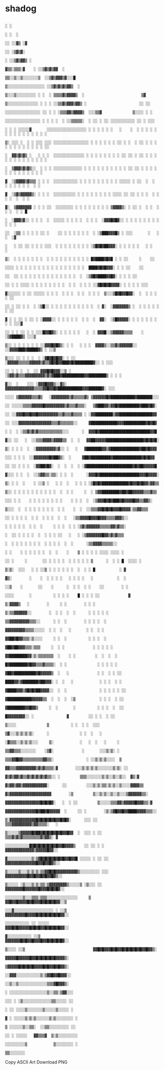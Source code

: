 # shadog

                                                                                                                                                            ░ ░                                                                                                                                           
                                                                                                                                                            ░ ░  ░                                                                                                                                          
                                                                                                                                                          ░░ ░░▓▒ ░▓                                                                                                                                        
                                                                                                                                                         ░░ ░▒▓▒▓░                                                                                                                                          
                                                                                                                                                        ░ ░░▒▓▒▓▓▒ ░                                                                                                                                        
                                                                                                                                          ▓▒▒░▒▒▒░▓    ░ ░░▒▓▒▓▒▓▓  ░                                                                                                                                       
                                                                                                                                      ▒▒░░▒░░▒░░░░░░░▒  ░░▒▓▒▓▓▓▒▓░░░█                                                                                                                                      
                                                                                                                                    ▒░░░░░░░░░░░░░░░░░ ░░▒▓▒▓▒▓▒▓▓▒  ░                                                                                                                                      
                                                                                                                                  ▒░░░▒░░░░░░░░░ ░ ░  ░ ▒▒▒▒▓▒▓▓▓▓▒  ░                          ▒▓                                                                                                          
                                                                                                                                ▒░░░░░░░░░░░░░░ ░ ░ ░ ░░▒▒▓▒▓▓▓▒▓▓▒ ░                        ░░ ░░                                                                                                          
                                                                                                                               ░░░░░░░░░░░░░░░░ ░░ ░ ░ ░▒▒▒▓▓▒▓▓▓▓▒  ░░░▒▒▓              ▒░░░░ ░ ░                                                                                                          
                                                                                                                              ░░░░░░░░░░░░░░░░ ░ ░ ░ ░  ░ ░░▒▒▒▒▒░  ░ ░░ ░ ░░ ░░░░░░░░░░░ ░░ ░ ░░░                                                                                                          
                                                                                                         ░ ░ ░ ░░░░░▓       ░░░░░░░░░░░░░░░░░░ ░ ░ ░ ░ ░ ░   ░    ░  ░ ░ ░ ░ ░ ░ ░ ░ ░ ░ ░ ░ ░ ░ ░                                                                                                          
                                                                                                        ▒░ ░░░ ░  ░ ░ ░░░ ░░░ ░░░░░░░░░░░░░░░░ ░ ░ ░ ░ ░ ░ ░░ ░ ░  ░ ░░ ░ ░ ░ ░ ░ ░ ░ ░ ░ ░ ░ ░ ░░                                                                                                          
                                                                                                         ░  ▓▓▒▓▒▓▒ ░   ░ ░ ░  ░░░░░░░░░░░░░░ ░ ░ ░ ░ ░ ░ ░ ░ ░░ ░░ ░ ░░ ░ ░ ░ ░ ░ ░ ░ ░ ░ ░ ░ ░ ░                                                                                                          
                                                                                                          ░  ▒▓▓▓▒▓▒▓▒░░  ░ ░ ░ ░░░░░░░░░░░░░ ░ ░ ░ ░ ░ ░ ░ ░ ░ ░ ░░ ░░ ░ ░ ░ ░ ░ ░ ░ ░ ░ ░ ░ ░ ░                                                                                                           
                                                                                                           ▓  ░▒▓▓▓▓▒▓▒▒▒ ░ ░ ░  ░░░░░░░░░░░ ░ ░ ░ ░ ░ ░ ░ ░ ░ ░░░░░ ░ ░░  ░  ░  ░ ░ ░ ░ ░ ░  ░ ░                                                                                                           
                                                                                                            ▓  ░▒▓▒▓▓▓▓▓▒░ ░ ░ ░  ░░░░░░░░░░ ░ ░ ░ ░ ░ ░ ░ ░ ░░░░ ░░ ░░ ░ ░ ░  ░ ░  ░ ░  ░  ░ ░                                                                                                             
                                                                                                             ▓░  ▒▓▓▓▓▓▓▓ ░ ░ ░ ░░  ░░░░░░░░ ░ ░ ░ ░ ░ ░ ░ ░ ▒▓▓▓▓▒░ ░ ░░ ░  ░ ░  ░  ░ ░  ░ ░ █                                                                                                             
                                                                                                               ░  ░▓▓▓▒▓░░ ░ ░ ░  ░  ░░░░░ ░ ░ ░ ░  ░ ░ ░  ░▓▓▓█▓█▓░░ ░ ░ ░ ░ ░ ░ ░ ░   ░ ░ ░                                                                                                               
                                                                                                                ░░  ░▒▒ ░ ░ ░ ░ ░░ ░    ░░ ░ ░ ░ ░ ░ ░  ░ ░▒███▓▓▓█▒ ░ ░░░       ░   ░ ░  ░▓                                                                                                                
                                                                                                                  ░   ░ ░░ ░░ ░ ░ ░ ░░░  ░ ░ ░ ░ ░ ░ ░ ░ ░▒█▓█▓██▓▓▓░ ░ ░ ░ ░ ░   ░ ░   ░                                                                                                                   
                                                                                                                   ▒░  ░ ░ ░ ░ ░ ░ ░  ░ ░ ░ ░ ░ ░ ░ ░ ░ ░ █▓████▓█▓█ ░ ░ ░░     ░    ░░                                                                                                                     
                                                                                                                   ░░░░ ░ ░ ░ ░ ░ ░ ░ ░ ░ ░ ░ ░ ░ ░ ░ ░  ████▓█▓█▓▓▓░ ░ ░ ░░    ░░                                                                                                                          
                                                                                                                  ░░  ░░ ░ ░ ░ ░ ░ ░ ░ ░ ░ ░ ░ ░ ░  ░  ░▒▓█▓████▓▓█▓░ ░ ░ ░ ░░                                                                                                                              
                                                                                                                ░░ ░ ░ ░░░░ ░ ░ ░ ░ ░ ░ ░ ░  ░ ░  ░ ░ ░ ░░▓█▓█▓█▓▓▓▓░ ░ ░ ░ ░ ░░░                                                                                                                           
                                                                                                          ▓░░░░░░ ░ ░░ ░░░░░ ░ ░ ░  ░ ░ ░  ░ ░  ░ ░ ░  ▒░░░▒█▓█▓▓█▓▓░  ░  ░ ░ ░ ░ ░░                                                                                                                        
                                                                                                           ░░ ░ ░░ ░ ░  ░ ░▒█░░ ░ ░ ░ ░ ░ ░ ░ ░ ░ ░  ░ ▓░  ░▓▓▓▓▓▓▓▒ ░  ░ ░ ░ ░ ░ ░ ░░                                                                                                                      
                                                                                                           ▓ ░ ░ ░░ ░ ░░ ░ ░▓▓▓▓░░ ░ ░ ░ ░ ░  ░ ░  ░  ▓▓░  ░▒█▓▓▓▓▓░ ░ ░ ░ ░ ░ ░ ░ ░ ░░░▓                                                                                                                   
                                                                                                            ░░ ░ ░ ░░ ░ ░ ░░░█▓▓█▓▒░ ░ ░ ░ ░ ░   ░  ░ ▓▓▓█░░▒▓▓▓▓▓▒▒▒▒    ░   ░▒▓████▓▒ ░░░▒                                                                                                                
                                                                                                            ▒░░ ░ ░ ░ ░ ░ ░ ░░▓▓▓█▓█▓▒░ ░ ░   ░ ░ ░  ▓▓▓▓▒░░▒▒▓▒▓▓▓▓▓▓░░ ░░▓▓▓▓███▓█████▓▒ ░ ░░▒                                                                                                            
                                                                                                             ▒░░░ ░░ ░ ░ ░  ░ ░▓█▓█▓█▓▓░ ░ ░░      ░▓▓▓▓▓▒▒▒▒▒▓▓▓▓▓▒▓▒▒▓█▓█▓▓███▓█▓████████▓░░ ░ ░░░                                                                                                        
                                                                                                                ░░ ░ ░ ░  ░  ░░ ▓▓▓█▓█▓▓▓░░▒ ░  ░▒▓▓▒▓▒▒▒▓▓▓▓▓▓▓▓▓▒▓▒▓███▓██████████▓▓████████▒ ░ ░ ░                                                                                                       
                                                                                                                   ▓░░  ░    ░░░ ░▓▓▓█▓▓▓▒░░▓▒░    ▓▓▓▓▓▓▓▓▓▓▓▓▓▒▒▒▒▓▓█▓▓█▓███████████▓▓▓██████▓░ ░░░                                                                                                       
                                                                                                                              ░░░░ ▒▓▓▓▓▓▓▒▒▒▓▒   ░▓▓▓▓▓▓▓▓▒▓▒▒▒▒▒▓▒ ▒▓▓▓▓▓▓█▓███████████▓███████░░░                                                                                                        
                                                                                                                              ░░ ░░░░░▒▒▒▒▓▓▓▓▓█▓▓▓▓▓▓▓▓▓▒▓▒▒▒▓▒▒▒░   ▒▓███▓▓▒▓▓█▓█████████▓███▓█▓░                                                                                                         
                                                                                                                              ░░ ░░▓▓▓█▓▓█▓▓█▓▓▓▓▓▓▓▓▓▒▒▓▒▒▒▓▒▒▒▒ ░ ░▓▓████████▒▓▓███████████████▓▓                                                                                                         
                                                                                                                              ░░ ░░░▓▓▓▓▓▓▓▓▓▓▓▓▓▓▓▒▒▒▓▒▒▒▒▒▒░░     ▓████████████▓▓▓██████████▓█▓█▓                                                                                                         
                                                                                                                              ░ ░  ░ ░▒▒▓▒▓▒▓▒▒▒▒▒▒▒▒▒▒▒░░░      ░  ▓▓▓█▓███████████████████████▓▓█                                                                                                         
                                                                                                                             ▓░░ ░░   ░  ░░▒▒▒▓▓▓▓▒▓▓▓▓▒▒  ░  ░   ▓▓██▓▓▓▓▓█████████████████▓█▓█▓█░                                                                                                         
                                                                                                                             ▒░ ░ ░ ░  ░  ░▓▓▓▓▓▓▓▓▓▒▓░░ ░   ░   ▓███████▓▓▒▓█████████████▓██▓█▓▓▓                                                                                                          
                                                                                                                             ░░░ ░ ░ ░  ░░▓▓▓▓▓▓▓█▓██▓▒░  ░     ▓██▓█████████▓█████████████▓█▓█▓▓                                                                                                           
                                                                                                                             ░░ ░░ ░ ░ ░  ░▓▓██▓█▓░  ░  ░  ░  ░ ░▓█████████████████████▓█▓██▓▓▓▓▓█                                                                                                          
                                                                                                                            ▓░░░ ░ ░  ░  ░░▒▓▓▒▒░▒▒░ ░ ░  ░      ░▓▓▓█▓██████████████████▓▓▓█▓▓▓▓░                                                                                                          
                                                                                                                            ▒░ ░ ░  ░    ░ ░░▒ ░   ░ ░  ░   ░ ░ ░ ░▒█▓█▓████████████▓█▓▓█▓█▓▓▒▓▓▒▒                                                                                                          
                                                                                                                             ▒░░ ░ ░ ░ ░ ░ ░ ░ ░ ░ ░  ░  ░ ░     ░  ░ ▒▓▓████████▓██▓██▓▓▓▓▓▒▒▒▓▒▒                                                                                                          
                                                                                                                              ░░░ ░ ░    ░ ░ ░ ░ ░ ░ ░ ░    ░ ░ ░  ░  ░▒▓▓▓█▓█▓███▓█▓▓▓▓█▓▓▒▒▓▓▒░                                                                                                           
                                                                                                                                ▒░░░  ░  ░ ░ ░ ░ ░ ░ ░  ░ ░    ░  ░  ░░▒▒▒▓▓█▓█▓█▓▓▓█▓▓▓▓░▒▒▓▓▒▒▒                                                                                                           
                                                                                                                                        ░░ ░ ░ ░ ░  ░ ░  ░ ░ ░  ░  ░   ░▒▒▓▓▓▓█▓▓▓█▓▓▓▒▒▒▒▓▓▓▒░░                                                                                                            
                                                                                                                                       ░ ░ ░ ░ ░  ░ ░  ░     ░ ░ ░  ░ ░ ░▒▓▒▓▓▓▓▓▓▒▒▒▒▒▓▓▒▓▒▒░                                                                                                              
                                                                                                                                      ░  ░░ ░ ░ ░ ░  ░  ░ ░ ░ ░░   ░   ░ ░▒▓▓▓▓▓▓▓█▓▓▒▓▒▓▒▒▒                                                                                                                
                                                                                                                                       ░  ░ ░ ░ ░ ░ ░ ░  ░ ░ ░ ░  ░  ░      ░▒▒▓▓▓▓▒▒▒▒▒░░                                                                                                                  
                                                                                                                                   ░ ░    ░ ░ ░ ░ ░ ░  ░  ░    ░    ▒ ░ ░ ░ ░ ░░░░ ░░░░ ░                                                                                                                   
                                                                                                                        ░░ ░     ░       ░░ ░ ░ ░ ░  ░ ░ ░ ░ ░ ▒      ░  ░ ░ █  ░░░░ ░                                                                                                                      
                                                                                                                       ▒░▒░  ░░░   ░ ░ ░░▒ ░ ░ ░ ░ ░ ░  ░  ░ ░ █           ░ ▓                                                                                                                              
                                                                                                                      ▓▒░        ░    ░  ░ ░ ░ ░   ░ ░ ░ ░   ░           ░  ░                                                                                                                               
                                                                                                                     ░░▒    ░       ░░    ░      ░  ░ ░  ░ ░    ░░        ░ ░                                                                                                                               
                                                                                                                   ░░░░       ░          ░ ░ ░ ░    █ ░ ░ ░ ░░             ▓                                                                                                                                
                                                                                                                 ▒░▓▓▓▓▒   ░        ░     ░ ░        ░ ░ ░                                                                                                                                                  
                                                                                                                 ▒░▒▒▓▓▓▓▓▓░░        ░  ░ ░  ░  ░      ░ ░ ░ ░ ░                                                                                                                                            
                                                                                                                   ▒▒▓▓▓▓▓▓▓▓▓▒▒▒░░      ░ ░  ░        ░ ░ ░ ░  ░                                                                                                                                           
                                                                                                                   ▓▓▓▓▓▓▓▓▓▒▒▒▒░░░░░  ░ ░  ░   ░       ░ ░  ░ ░                                                                                                                                            
                                                                                                                   ▓▓██▓█▓▓▒▒▒░▒░░░░     ░ ░  ░          ░ ░ ░  ░                                                                                                                                           
                                                                                                                  ▓██▓██▓▓▓▒▒▒░▒▒▒     ░  ░ ░             ░ ░ ░ ░ ░                                                                                                                                         
                                                                                                                 ▓▓████████▓▓░▒░▒▒▒▒▒▒▒  ░    ░ ░         ░  ░  ░  ░                                                                                                                                        
                                                                                                                 █▓████████▓█▓▓▒▒▒▓▒▒▒▒░  ░ ░              ░ ░ ░ ░ ░                                                                                                                                        
                                                                                                                 ▓██▓██████████▓█▓▓▓▓▓▒  ░   ░             ░ ░  ░ ░ ░░                                                                                                                                      
                                                                                                                 ████▓▓▒▓███████▓██▓▓▓░ ░  ░   ░            ░ ░ ░  ░ ░                                                                                                                                      
                                                                                                                 ▓████▓▓▓▒▓█▓█▓██▓▓▓▓░░  ░  ░               ░ ░ ░ ░ ░ ░░                                                                                                                                    
                                                                                                                  ▓███████████▓▓▓▓▓▒▒  ░  ░  ░  ░▒           ░ ░ ░  ░ ░░                                                                                                                                    
                                                                                                                    ▓████████▓▓█▓▓▒     ░  ░       ░          ░ ░ ░  ░  ░░                                                                                                                                  
                                                                                                                        █▓▓▓▓▓▓▓▓░░ ░               ▓         ░░ ░ ░  ░ ░░                                                                                                                                  
                                                                                                                                 ▒░░░░              ▒          ░ ░  ░ ░  ░░░                                                                                                                                
                                                                                                                                ▒▓░░░▒░▒░▒░▒░      ░              ░ ░  ░   ░                                                                                                                                
                                                                                                                               ░▓▒▒▒░░▒░▒░▒░░░     ▒░            ░   ░  ░   ░     ░                                                                                                                         
                                                                                                                               ▒▒▓▓▒▒▒░░░░░░░    ░▒▓░             ░       ░░░▒░▒░ ░                                                                                                                         
                                                                                                                               ▒▒▒▓▓█▓▓▒▒▒▒▒▒▒▒▒▓▓▒▒░               ░ ░░▒░▒░▒░░░░  ▒                                                                                                                        
                                                                                                                             ▓▓▒▒▒▓▓▓▓▓▓▓▓▓▒▓▒▓▒▒▒▒░▓        ░░░▒░▒░▒░▒░░░░░░░▒░▒░ ░░                                                                                                                       
                                                                                                                           ▓▒▓▒▓▓▒▓▒▒▓▒▓▒▓▒▓▒▓▒▒░░ ░         ▒▒▒░░░░░░░▒░▒░░▒░░▒░░  ▓▒░▓                                                                                                                    
                                                                                                                         ▓▒▓▓▒▓▓▒▓▓▓▓▓▓▓▓▓▓▓░      ░░         ░░░▒░▒░▒▒░▒░▒░░▒░░░░▓▓▓▓▒▒                                                                                                                    
                                                                                                                       ▓▒▓▓▓▓▓▓▓▓▓▓▓▓▓▓▓▓▓▓▓        ░▒         ▒░░▒░▒░░▒░░▒░░░▒▓▓▓▓▓▓▒▒░                                                                                                                    
                                                                                                                     ▓▓▓▓▓▓▓▓▓▓▓▓▓▓▓▓█▓█▓█▓░   ░  ░ ░░         ▒░░░░░▒▒▒▓▓▒▓▓▓▓▓█▓▓▓▒▒░▓                                                                                                                    
                                                                                                                  ▓▓▓▓▓▓▓▓▓▓▓▓▓▓█▓██▓█▓▓▓▓▓  ░     ░░ ░        ░▒░▒▓█▓▓█▓▓████▓▓▓▓▒▒▒░░                                                                                                                     
                                                                                                             ▒░▓▓▓▓▓▓▓▓▓▓▓▓█▓█▓█▓█▓█▓▓█▓█▓░      ░░░ ░░         ▒▒▒▓▓▓▓▓▓▓▓▓▒▓▓▒▒▒▒░   ░                                                                                                                    
                                                                                                           ▒░░░░░▒▓▓▓▓▓█▓██▓█▓█▓█▓█▓█▓▓█▓▓  ░  ░░░ ░ ░░          ▒▒▒▓▒▓▒▓▒▒▒▒▒▒▒▒▓▒▓▓▒░ ▓                                                                                                                   
                                                                                                          ░░░░░░░░░░░█▓█▓█▓█▓█▓█▓█▓▓█▓▓▓▓▒    ░░ ░░ ░ ░          ▓▓▓▓▓▓▓▓▓▓▓▓▓▒▓▓▓▓▓█▓▓░░                                                                                                                   
                                                                                                        ▓░░░░░░░░░░░▒░▒▓█▓█▓█▓█▓█▓█▓▓█▓▓█ ░░░░░ ░ ░░ ░░          ▓▓▓▓▓▓▓▓▓▓▓▓▓▓█▓▓█▓▓█▓▒░░                                                                                                                  
                                                                                                       ▒░░░░░▒░░░▒░▒░▒░▒▒▓▓█▓█▓▓▓▓▓▓▓▓▓▓▒░░░░░░░░░ ░░░           ▓▓▓▓▓▓▓▓▓▓█▓▓█▓▓█▓█▓▓█▓▒░░                                                                                                                 
                                                                                                       ▒░░░░░ ░▒░░░▒░▒░▒▒░▒▓▓▓▓▓▓▓▓▒░░░░░▒ ░▒░░░ ░░             ▓▓▓▓▓▓▓▓█▓▓▓▓▓▓█▓▓▓█▓█▓█▓░░                                                                                                                 
                                                                                                        ░░░░░░░░▒░░░▒▒▒░▒▒▒░░░░░░░░░░░░░░     ▒                 ▓▓█▓▓█▓▓▓▓█▓█▓▓▓█▓█▓█▓█▓▓░░▒                                                                                                                
                                                                                                             ░░░▓░░░░░░░░░░░░░░░░░░ ░ ░░▒                      ▓▓▓▓▓▓▓▓▓█▓▓▓▓█▓█▓█▓█▓█▓█▓▓░░                                                                                                                
                                                                                                                   ░░░░░░░░░░░ ░░ ░░░░░                        ▓▓▓█▓█▓▓▓▓▓█▓█▓█▓▓█▓█▓█▓█▓▓░░                                                                                                                
                                                                                                                    ▓░░░░░░░░░░░ ░░▒                           ▓▓▓▓▓▓▓█▓█▓▓█▓▓▓█▓▓█▓█▓█▓█▓░░                                                                                                                
                                                                                                                       ▒░░░░ ░░▒                               ▓▓█▓█▓▓▓█▓█▓▓█▓█▓█▓█▓█▓▓█▓▓▒░                                                                                                                
                                                                                                                                                               ▓▓▓▓▓█▓▓▓▓▓█▓▓█▓█▓█▓█▓█▓▓▓▓▒░                                                                                                                
                                                                                                                                                               ▒▓▓▓▓▓█▓█▓█▓█▓▓▓▓█▓█▓▓█▓█▓▓▒░                                                                                                                
                                                                                                                                                              ░░▓▓▓░░░░░░░░░░░▒░▒▓▓█▓▓█▓▓▓░░                                                                                                                
                                                                                                                                                              ░░▒░░▒░░░░░░░░░░░░░▒▒▒▓█▓▓▓▒░                                                                                                                 
                                                                                                                                                             ░ ░░░░░░░░░░░░░░░░░▒░░▒▒░▒▓▓░░░                                                                                                                
                                                                                                                                                            ░░░ ░ ░▒░░░░░░░░░░░░░▒▒░░░░░ ░░                                                                                                                 
                                                                                                                                                            ░ ░░ ░░░░▒░░░░░░░▒░░░░░▒░░░░░ ░                                                                                                                 
                                                                                                                                                           ▓ ░ ░░░░░▒░▒░▒░░░░░░▒░▒░░░░░░░░ ░                                                                                                                
                                                                                                                                                           ▒ ░░░░░░▒░░▒▒░  ░░▒▒░░░░░░░░░ ░░                                                                                                                 
                                                                                                                                                           ░░ ░ ░░░░░   ▓▓▒▒▒▓  ▒░▒░░░░░░░░░                                                                                                                
                                                                                                                                                           ░░░░░░░░░▒            ▒░░░░░░░░ ░                                                                                                                
                                                                                                                                                                                   ▒▒░░░░░░░                                                                                                                
Copy ASCII Art Download PNG
